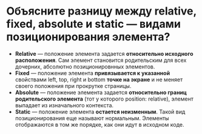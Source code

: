 Объясните разницу между relative, fixed, absolute и static — видами позиционирования элемента?
=====================

* **Relative** — положение элемента задается **относительно исходного расположения**. Сам элемент становится родительским для всех дочерних, абсолютно позиционировнных элементов.
* **Fixed** — положение элемента **привязывается к указанной** свойствами left, top, right и bottom **точке на экране** и не меняет своего положения при прокрутке страницы.
* **Absolute** — положение элемента задается **относительно границ родительского элемента** (тот у которого position: relative), элемент выпадает из изначального контекста.
* **Static** — положение элемента **остается неизменным**. Такой вид позиционирования еще называют нормальным. Элементы отображаются в том же порядке, как они идут в исходном коде.